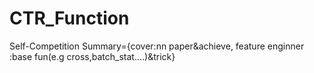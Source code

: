 # CTR_Function
Self-Competition Summary={cover:nn paper&amp;achieve, feature enginner :base fun(e.g cross,batch_stat....)&amp;trick}
